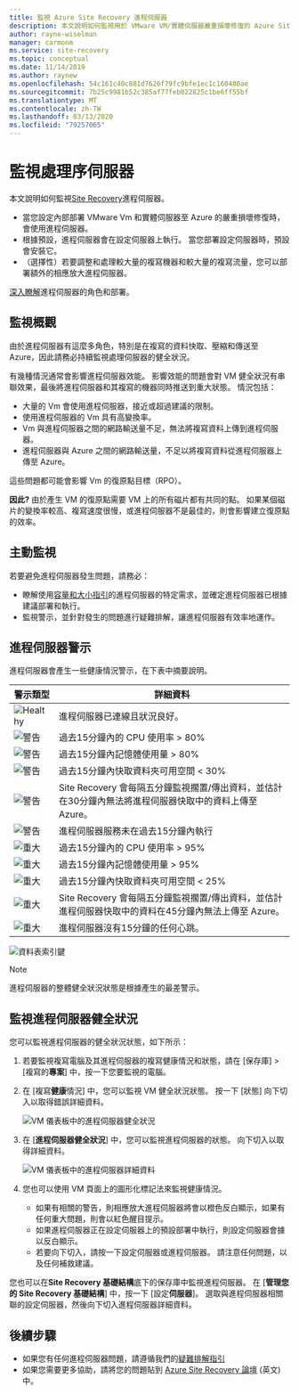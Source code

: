 ```yaml
---
title: 監視 Azure Site Recovery 進程伺服器
description: 本文說明如何監視用於 VMware VM/實體伺服器嚴重損壞修復的 Azure Site Recovery 進程伺服器
author: rayne-wiselman
manager: carmonm
ms.service: site-recovery
ms.topic: conceptual
ms.date: 11/14/2019
ms.author: raynew
ms.openlocfilehash: 54c161c40c881d7626f79fc9bfe1ec1c160480ae
ms.sourcegitcommit: 7b25c9981b52c385af77feb022825c1be6ff55bf
ms.translationtype: MT
ms.contentlocale: zh-TW
ms.lasthandoff: 03/13/2020
ms.locfileid: "79257065"
---
```

# <a name="monitor-the-process-server"></a>監視處理序伺服器

本文說明如何監視[Site Recovery](site-recovery-overview.md)進程伺服器。

- 當您設定內部部署 VMware Vm 和實體伺服器至 Azure 的嚴重損壞修復時，會使用進程伺服器。
- 根據預設，進程伺服器會在設定伺服器上執行。 當您部署設定伺服器時，預設會安裝它。
- （選擇性）若要調整和處理較大量的複寫機器和較大量的複寫流量，您可以部署額外的相應放大進程伺服器。

[深入瞭解](vmware-physical-azure-config-process-server-overview.md)進程伺服器的角色和部署。

## <a name="monitoring-overview"></a>監視概觀

由於進程伺服器有這麼多角色，特別是在複寫的資料快取、壓縮和傳送至 Azure，因此請務必持續監視處理伺服器的健全狀況。

有幾種情況通常會影響進程伺服器效能。 影響效能的問題會對 VM 健全狀況有串聯效果，最後將進程伺服器和其複寫的機器同時推送到重大狀態。 情況包括：

- 大量的 Vm 會使用進程伺服器，接近或超過建議的限制。
- 使用進程伺服器的 Vm 具有高變換率。
- Vm 與進程伺服器之間的網路輸送量不足，無法將複寫資料上傳到進程伺服器。
- 進程伺服器與 Azure 之間的網路輸送量，不足以將複寫資料從進程伺服器上傳至 Azure。

這些問題都可能會影響 Vm 的復原點目標（RPO）。 

**因此?** 由於產生 VM 的復原點需要 VM 上的所有磁片都有共同的點。 如果某個磁片的變換率較高、複寫速度很慢，或進程伺服器不是最佳的，則會影響建立復原點的效率。

## <a name="monitor-proactively"></a>主動監視

若要避免進程伺服器發生問題，請務必：

- 瞭解使用[容量和大小指引](site-recovery-plan-capacity-vmware.md#capacity-considerations)的進程伺服器的特定需求，並確定進程伺服器已根據建議部署和執行。
- 監視警示，並針對發生的問題進行疑難排解，讓進程伺服器有效率地運作。


## <a name="process-server-alerts"></a>進程伺服器警示

進程伺服器會產生一些健康情況警示，在下表中摘要說明。

**警示類型** | **詳細資料**
--- | ---
![Healthy][green] | 進程伺服器已連線且狀況良好。
![警告][yellow] | 過去15分鐘內的 CPU 使用率 > 80%
![警告][yellow] | 過去15分鐘內記憶體使用量 > 80%
![警告][yellow] | 過去15分鐘內快取資料夾可用空間 < 30%
![警告][yellow] | Site Recovery 會每隔五分鐘監視擱置/傳出資料，並估計在30分鐘內無法將進程伺服器快取中的資料上傳至 Azure。
![警告][yellow] | 進程伺服器服務未在過去15分鐘內執行
![重大][red] | 過去15分鐘內的 CPU 使用率 > 95%
![重大][red] | 過去15分鐘內記憶體使用量 > 95%
![重大][red] | 過去15分鐘內快取資料夾可用空間 < 25%
![重大][red] | Site Recovery 會每隔五分鐘監視擱置/傳出資料，並估計進程伺服器快取中的資料在45分鐘內無法上傳至 Azure。
![重大][red] | 進程伺服器沒有15分鐘的任何心跳。

![資料表索引鍵](./media/vmware-physical-azure-monitor-process-server/table-key.png)

> [!NOTE]
> 進程伺服器的整體健全狀況狀態是根據產生的最差警示。



## <a name="monitor-process-server-health"></a>監視進程伺服器健全狀況

您可以監視進程伺服器的健全狀況狀態，如下所示： 

1. 若要監視複寫電腦及其進程伺服器的複寫健康情況和狀態，請在 [保存庫] > [複寫的**專案**] 中，按一下您要監視的電腦。
2. 在 [複寫**健康**情況] 中，您可以監視 VM 健全狀況狀態。 按一下 [狀態] 向下切入以取得錯誤詳細資料。

    ![VM 儀表板中的進程伺服器健全狀況](./media/vmware-physical-azure-monitor-process-server/vm-ps-health.png)

4. 在 [**進程伺服器健全狀況**] 中，您可以監視進程伺服器的狀態。 向下切入以取得詳細資料。

    ![VM 儀表板中的進程伺服器詳細資料](./media/vmware-physical-azure-monitor-process-server/ps-summary.png)

5. 您也可以使用 VM 頁面上的圖形化標記法來監視健康情況。
    - 如果有相關的警告，則相應放大進程伺服器將會以橙色反白顯示，如果有任何重大問題，則會以紅色醒目提示。 
    - 如果進程伺服器正在設定伺服器上的預設部署中執行，則設定伺服器會據以反白顯示。
    - 若要向下切入，請按一下設定伺服器或進程伺服器。 請注意任何問題，以及任何補救建議。

您也可以在**Site Recovery 基礎結構**底下的保存庫中監視進程伺服器。 在 [**管理您的 Site Recovery 基礎結構**] 中，按一下 [設定**伺服器**]。 選取與進程伺服器相關聯的設定伺服器，然後向下切入進程伺服器詳細資料。


## <a name="next-steps"></a>後續步驟

- 如果您有任何進程伺服器問題，請遵循我們的[疑難排解指引](vmware-physical-azure-troubleshoot-process-server.md)
- 如果您需要更多協助，請將您的問題貼到 [Azure Site Recovery 論壇](https://social.msdn.microsoft.com/Forums/azure/home?forum=hypervrecovmgr) \(英文\) 中。 

[green]: ./media/vmware-physical-azure-monitor-process-server/green.png
[yellow]: ./media/vmware-physical-azure-monitor-process-server/yellow.png
[red]: ./media/vmware-physical-azure-monitor-process-server/red.png

